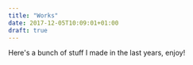 ```yaml
---
title: "Works"
date: 2017-12-05T10:09:01+01:00
draft: true
---
```


Here's a bunch of stuff I made in the last years, enjoy!
